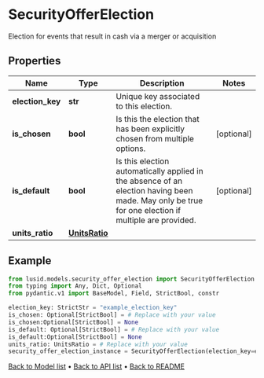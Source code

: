 # SecurityOfferElection

Election for events that result in cash via a merger or acquisition
## Properties
Name | Type | Description | Notes
------------ | ------------- | ------------- | -------------
**election_key** | **str** | Unique key associated to this election. | 
**is_chosen** | **bool** | Is this the election that has been explicitly chosen from multiple options. | [optional] 
**is_default** | **bool** | Is this election automatically applied in the absence of an election having been made. May only be true for one election if multiple are provided. | [optional] 
**units_ratio** | [**UnitsRatio**](UnitsRatio.md) |  | 
## Example

```python
from lusid.models.security_offer_election import SecurityOfferElection
from typing import Any, Dict, Optional
from pydantic.v1 import BaseModel, Field, StrictBool, constr

election_key: StrictStr = "example_election_key"
is_chosen: Optional[StrictBool] = # Replace with your value
is_chosen:Optional[StrictBool] = None
is_default: Optional[StrictBool] = # Replace with your value
is_default:Optional[StrictBool] = None
units_ratio: UnitsRatio = # Replace with your value
security_offer_election_instance = SecurityOfferElection(election_key=election_key, is_chosen=is_chosen, is_default=is_default, units_ratio=units_ratio)

```

[Back to Model list](../README.md#documentation-for-models) &#8226; [Back to API list](../README.md#documentation-for-api-endpoints) &#8226; [Back to README](../README.md)


